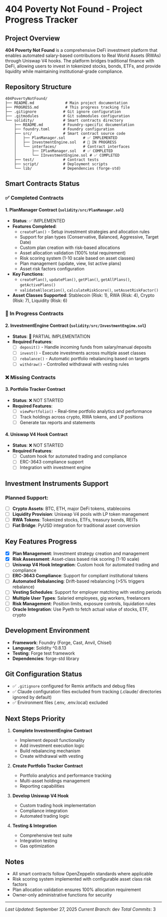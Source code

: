 # 404 Poverty Not Found - Project Progress Tracker

## Project Overview
**404 Poverty Not Found** is a comprehensive DeFi investment platform that enables automated salary-based contributions to Real World Assets (RWAs) through Uniswap V4 hooks. The platform bridges traditional finance with DeFi, allowing users to invest in tokenized stocks, bonds, ETFs, and provide liquidity while maintaining institutional-grade compliance.

## Repository Structure
```
404PovertyNotFound/
├── README.md              # Main project documentation
├── PROGRESS.md            # This progress tracking file
├── .gitignore            # Git ignore configuration
├── .gitmodules           # Git submodules configuration
└── solidity/             # Smart contracts directory
    ├── README.md         # Foundry-specific documentation
    ├── foundry.toml      # Foundry configuration
    ├── src/              # Smart contract source code
    │   ├── PlanManager.sol        # ✅ IMPLEMENTED
    │   ├── InvestmentEngine.sol   # 🔄 IN PROGRESS
    │   └── interfaces/            # Contract interfaces
    │       ├── IPlanManager.sol   # ✅ COMPLETED
    │       └── IInvestmentEngine.sol # ✅ COMPLETED
    ├── test/             # Contract tests
    ├── script/           # Deployment scripts
    └── lib/              # Dependencies (forge-std)
```

## Smart Contracts Status

### ✅ Completed Contracts

#### 1. PlanManager Contract (`solidity/src/PlanManager.sol`)
- **Status**: ✅ IMPLEMENTED
- **Features Completed**:
  - `createPlan()` - Setup investment strategies and allocation rules
  - Support for plan types (Conservative, Balanced, Aggressive, Target Date)
  - Custom plan creation with risk-based allocations
  - Asset allocation validation (100% total requirement)
  - Risk scoring system (1-10 scale based on asset classes)
  - Plan management (update, view, list active plans)
  - Asset risk factors configuration
- **Key Functions**:
  - `createPlan()`, `updatePlan()`, `getPlan()`, `getAllPlans()`, `getActivePlans()`
  - `validateAllocation()`, `calculateRiskScore()`, `setAssetRiskFactor()`
- **Asset Classes Supported**: Stablecoin (Risk: 1), RWA (Risk: 4), Crypto (Risk: 7), Liquidity (Risk: 6)

### 🔄 In Progress Contracts

#### 2. InvestmentEngine Contract (`solidity/src/InvestmentEngine.sol`)
- **Status**: 🔄 PARTIAL IMPLEMENTATION
- **Required Features**:
  - [ ] `deposit()` - Handle incoming funds from salary/manual deposits
  - [ ] `invest()` - Execute investments across multiple asset classes
  - [ ] `rebalance()` - Automatic portfolio rebalancing based on targets
  - [ ] `withdraw()` - Controlled withdrawal with vesting rules

### ❌ Missing Contracts

#### 3. Portfolio Tracker Contract
- **Status**: ❌ NOT STARTED
- **Required Features**:
  - [ ] `viewPortfolio()` - Real-time portfolio analytics and performance
  - [ ] Track holdings across crypto, RWA tokens, and LP positions
  - [ ] Generate tax reports and statements

#### 4. Uniswap V4 Hook Contract
- **Status**: ❌ NOT STARTED
- **Required Features**:
  - [ ] Custom hook for automated trading and compliance
  - [ ] ERC-3643 compliance support
  - [ ] Integration with investment engine

## Investment Instruments Support

### Planned Support:
- [ ] **Crypto Assets**: BTC, ETH, major DeFi tokens, stablecoins
- [ ] **Liquidity Provision**: Uniswap V4 pools with LP token management
- [ ] **RWA Tokens**: Tokenized stocks, ETFs, treasury bonds, REITs
- [ ] **Fiat Bridge**: PyUSD integration for traditional asset conversion

## Key Features Progress

- [x] **Plan Management**: Investment strategy creation and management
- [x] **Risk Assessment**: Asset-class based risk scoring (1-10 scale)
- [ ] **Uniswap V4 Hook Integration**: Custom hook for automated trading and compliance
- [ ] **ERC-3643 Compliance**: Support for compliant institutional tokens
- [ ] **Automated Rebalancing**: Drift-based rebalancing (>5% triggers rebalance)
- [ ] **Vesting Schedules**: Support for employer matching with vesting periods
- [ ] **Multiple User Types**: Salaried employees, gig workers, freelancers
- [ ] **Risk Management**: Position limits, exposure controls, liquidation rules
- [ ] **Oracle Integration**: Use Pyeth to fetch actual value of stocks, ETF, crypto

## Development Environment

- **Framework**: Foundry (Forge, Cast, Anvil, Chisel)
- **Language**: Solidity ^0.8.13
- **Testing**: Forge test framework
- **Dependencies**: forge-std library

## Git Configuration Status

- ✅ `.gitignore` configured for Remix artifacts and debug files
- ✅ Claude configuration files excluded from tracking (.claude/ directories ignored by default)
- ✅ Environment files (.env, .env.local) excluded

## Next Steps Priority

1. **Complete InvestmentEngine Contract**
   - Implement deposit functionality
   - Add investment execution logic
   - Build rebalancing mechanism
   - Create withdrawal with vesting

2. **Create Portfolio Tracker Contract**
   - Portfolio analytics and performance tracking
   - Multi-asset holdings management
   - Reporting capabilities

3. **Develop Uniswap V4 Hook**
   - Custom trading hook implementation
   - Compliance integration
   - Automated trading logic

4. **Testing & Integration**
   - Comprehensive test suite
   - Integration testing
   - Gas optimization

## Notes

- All smart contracts follow OpenZeppelin standards where applicable
- Risk scoring system implemented with configurable asset class risk factors
- Plan allocation validation ensures 100% allocation requirement
- Owner-only administrative functions for security

---
*Last Updated*: September 27, 2025
*Current Branch*: dev
*Total Commits*: 3